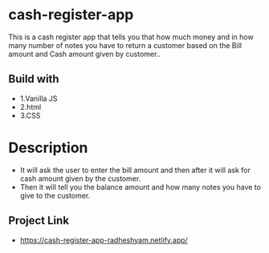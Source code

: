 # cash-register-app
This is a cash register app that tells you that how much money and in how many number of notes you have to return a customer based on the Bill amount and Cash amount given by customer..

## Build with
* 1.Vanilla JS
* 2.html
* 3.CSS

# Description
* It will ask the user to enter the bill amount and then after it will ask for cash amount given by the customer.
* Then it will tell you the balance amount and how many notes you have to give to the customer.

## Project Link

* https://cash-register-app-radheshyam.netlify.app/
